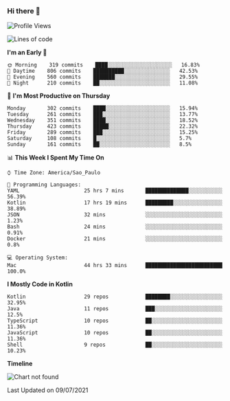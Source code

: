 ### Hi there 👋

<!--
**fernandonogueira/fernandonogueira** is a ✨ _special_ ✨ repository because its `README.md` (this file) appears on your GitHub profile.

Here are some ideas to get you started:

- 🔭 I’m currently working on ...
- 🌱 I’m currently learning ...
- 👯 I’m looking to collaborate on ...
- 🤔 I’m looking for help with ...
- 💬 Ask me about ...
- 📫 How to reach me: ...
- 😄 Pronouns: ...
- ⚡ Fun fact: ...
-->

<!--START_SECTION:waka-->
![Profile Views](http://img.shields.io/badge/Profile%20Views-18-blue)

![Lines of code](https://img.shields.io/badge/From%20Hello%20World%20I%27ve%20Written-459050%20lines%20of%20code-blue)

**I'm an Early 🐤** 

```text
🌞 Morning    319 commits    ████░░░░░░░░░░░░░░░░░░░░░   16.83% 
🌆 Daytime    806 commits    ██████████░░░░░░░░░░░░░░░   42.53% 
🌃 Evening    560 commits    ███████░░░░░░░░░░░░░░░░░░   29.55% 
🌙 Night      210 commits    ██░░░░░░░░░░░░░░░░░░░░░░░   11.08%

```
📅 **I'm Most Productive on Thursday** 

```text
Monday       302 commits    ████░░░░░░░░░░░░░░░░░░░░░   15.94% 
Tuesday      261 commits    ███░░░░░░░░░░░░░░░░░░░░░░   13.77% 
Wednesday    351 commits    ████░░░░░░░░░░░░░░░░░░░░░   18.52% 
Thursday     423 commits    █████░░░░░░░░░░░░░░░░░░░░   22.32% 
Friday       289 commits    ███░░░░░░░░░░░░░░░░░░░░░░   15.25% 
Saturday     108 commits    █░░░░░░░░░░░░░░░░░░░░░░░░   5.7% 
Sunday       161 commits    ██░░░░░░░░░░░░░░░░░░░░░░░   8.5%

```


📊 **This Week I Spent My Time On** 

```text
⌚︎ Time Zone: America/Sao_Paulo

💬 Programming Languages: 
YAML                     25 hrs 7 mins       ██████████████░░░░░░░░░░░   56.39% 
Kotlin                   17 hrs 19 mins      █████████░░░░░░░░░░░░░░░░   38.89% 
JSON                     32 mins             ░░░░░░░░░░░░░░░░░░░░░░░░░   1.23% 
Bash                     24 mins             ░░░░░░░░░░░░░░░░░░░░░░░░░   0.91% 
Docker                   21 mins             ░░░░░░░░░░░░░░░░░░░░░░░░░   0.8%

💻 Operating System: 
Mac                      44 hrs 33 mins      █████████████████████████   100.0%

```

**I Mostly Code in Kotlin** 

```text
Kotlin                   29 repos            ████████░░░░░░░░░░░░░░░░░   32.95% 
Java                     11 repos            ███░░░░░░░░░░░░░░░░░░░░░░   12.5% 
TypeScript               10 repos            ██░░░░░░░░░░░░░░░░░░░░░░░   11.36% 
JavaScript               10 repos            ██░░░░░░░░░░░░░░░░░░░░░░░   11.36% 
Shell                    9 repos             ██░░░░░░░░░░░░░░░░░░░░░░░   10.23%

```


**Timeline**

![Chart not found](https://raw.githubusercontent.com/fernandonogueira/fernandonogueira/master/charts/bar_graph.png) 


 Last Updated on 09/07/2021
<!--END_SECTION:waka-->
